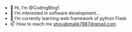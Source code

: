 - 👋 Hi, I’m @CodingBlog1
- 👀 I’m interested in software development...
- 🌱 I’m currently learning web framework of python Flask 
- 📫 How to reach me shoyabmalik7887@gmail.com

<!---
CodingBlog1/CodingBlog1 is a ✨ special ✨ repository because its `README.md` (this file) appears on your GitHub profile.
You can click the Preview link to take a look at your changes.
--->
